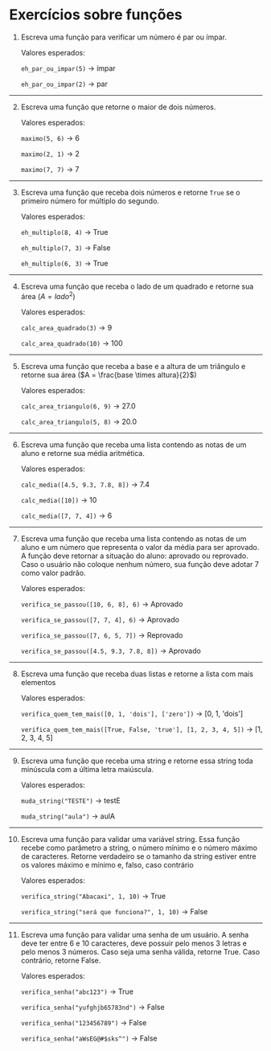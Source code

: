 # Exercícios sobre funções

1. Escreva uma função para verificar um número é par ou ímpar.

    Valores esperados:

    ```eh_par_ou_impar(5)``` $\rightarrow$ ímpar

    ```eh_par_ou_impar(2)``` $\rightarrow$ par

---

2. Escreva uma função que retorne o maior de dois números.

    Valores esperados:

    ```maximo(5, 6)``` $\rightarrow$ 6

    ```maximo(2, 1)``` $\rightarrow$ 2

    ```maximo(7, 7)``` $\rightarrow$ 7

---

3. Escreva uma função que receba dois números e retorne ```True``` se o primeiro número for múltiplo do segundo.

    Valores esperados:

    ```eh_multiplo(8, 4)``` $\rightarrow$ True

    ```eh_multiplo(7, 3)``` $\rightarrow$ False

    ```eh_multiplo(6, 3)``` $\rightarrow$ True

---

4. Escreva uma função que receba o lado de um quadrado e retorne sua área ($A = lado^2$)

    Valores esperados:

    ```calc_area_quadrado(3)``` $\rightarrow$ 9

    ```calc_area_quadrado(10)``` $\rightarrow$ 100

---

5. Escreva uma função que receba a base e a altura de um triângulo e retorne sua área ($A = \frac{base \times altura}{2}$)

    Valores esperados:

    ```calc_area_triangulo(6, 9)``` $\rightarrow$ 27.0

    ```calc_area_triangulo(5, 8)``` $\rightarrow$ 20.0

---

6. Escreva uma função que receba uma lista contendo as notas de um aluno e retorne sua média aritmética.

    Valores esperados:

    ```calc_media([4.5, 9.3, 7.8, 8])``` $\rightarrow$ 7.4

    ```calc_media([10])``` $\rightarrow$ 10

    ```calc_media([7, 7, 4])``` $\rightarrow$ 6

---

7. Escreva uma função que receba uma lista contendo as notas de um aluno e um número que representa o valor da média para ser aprovado. A função deve retornar a situação do aluno: aprovado ou reprovado. Caso o usuário não coloque nenhum número, sua função deve adotar 7 como valor padrão.

    Valores esperados:

    ```verifica_se_passou([10, 6, 8], 6)``` $\rightarrow$ Aprovado

    ```verifica_se_passou([7, 7, 4], 6)``` $\rightarrow$ Aprovado

    ```verifica_se_passou([7, 6, 5, 7])``` $\rightarrow$ Reprovado

    ```verifica_se_passou([4.5, 9.3, 7.8, 8])``` $\rightarrow$ Aprovado    

---

8. Escreva uma função que receba duas listas e retorne a lista com mais elementos

    Valores esperados:

    ```verifica_quem_tem_mais([0, 1, 'dois'], ['zero'])``` $\rightarrow$ [0, 1, 'dois']

    ```verifica_quem_tem_mais([True, False, 'true'], [1, 2, 3, 4, 5])``` $\rightarrow$ [1, 2, 3, 4, 5]

---

9. Escreva uma função que receba uma string e retorne essa string toda minúscula com a última letra maiúscula.

    Valores esperados:

    ```muda_string("TESTE")``` $\rightarrow$ testE

    ```muda_string("aula")``` $\rightarrow$ aulA

---

10. Escreva uma função para validar uma variável string. Essa função recebe como parâmetro a string, o número mínimo e o número máximo de caracteres. Retorne verdadeiro se o tamanho da string estiver entre os valores máximo e mínimo e, falso, caso contrário

    Valores esperados:

    ```verifica_string("Abacaxi", 1, 10)``` $\rightarrow$ True

    ```verifica_string("será que funciona?", 1, 10)``` $\rightarrow$ False

---

11. Escreva uma função para validar uma senha de um usuário. A senha deve ter entre 6 e 10 caracteres, deve possuir pelo menos 3 letras e pelo menos 3 números. Caso seja uma senha válida, retorne True. Caso contrário, retorne False.

    Valores esperados:

    ```verifica_senha("abc123")``` $\rightarrow$ True

    ```verifica_senha("yufghjb65783nd")``` $\rightarrow$ False

    ```verifica_senha("123456789")``` $\rightarrow$ False

    ```verifica_senha("aWsEG@#$sks^")``` $\rightarrow$ False